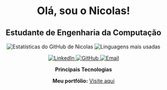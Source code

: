 <!-- Insira este código dentro do seu README.md -->

<h1 align="center">Olá, sou o Nicolas!</h1>
<h2 align="center">Estudante de Engenharia da Computação</h2>
<p align="center">
  <img src="https://github-readme-stats.vercel.app/api?username=O-Nico&show_icons=true&theme=highcontrast" alt="Estatísticas do GitHub de Nicolas">
  <img src="https://github-readme-stats.vercel.app/api/top-langs/?username=O-Nico&layout=compact&theme=highcontrast" alt="Linguagens mais usadas">
</p>

<p align="center">
  <a href="https://www.linkedin.com/in/nicolas-barreto-50b010209/">
    <img src="https://img.shields.io/badge/LinkedIn-0077B5?style=for-the-badge&logo=linkedin&logoColor=white" alt="LinkedIn">
  </a>
  <a href="https://github.com/O-Nico">
    <img src="https://img.shields.io/badge/GitHub-181717?style=for-the-badge&logo=github&logoColor=white" alt="GitHub">
  </a>
  <a href="mailto:nicolas.barreto.barreto@hotmail.com">
    <img src="https://img.shields.io/badge/Email-D14836?style=for-the-badge&logo=hotmail&logoColor=white" alt="Email">
  </a>
</p>

<p align="center">
  <strong>Principais Tecnologias</strong>
</p>
<!--
<p align="center">
  <img src="https://img.shields.io/badge/HTML5-E34F26?style=for-the-badge&logo=html5&logoColor=white" alt="SQL">
  <img src="https://img.shields.io/badge/CSS3-1572B6?style=for-the-badge&logo=css3&logoColor=white" alt="C">
  <img src="https://img.shields.io/badge/JavaScript-F7DF1E?style=for-the-badge&logo=javascript&logoColor=black" alt="JavaScript">
</p>-->


<p align="center">
 
<p align="center">
  <strong>Meu portfólio:</strong> <a href="https://github.com/O-Nico">Visite aqui</a>
</p>


